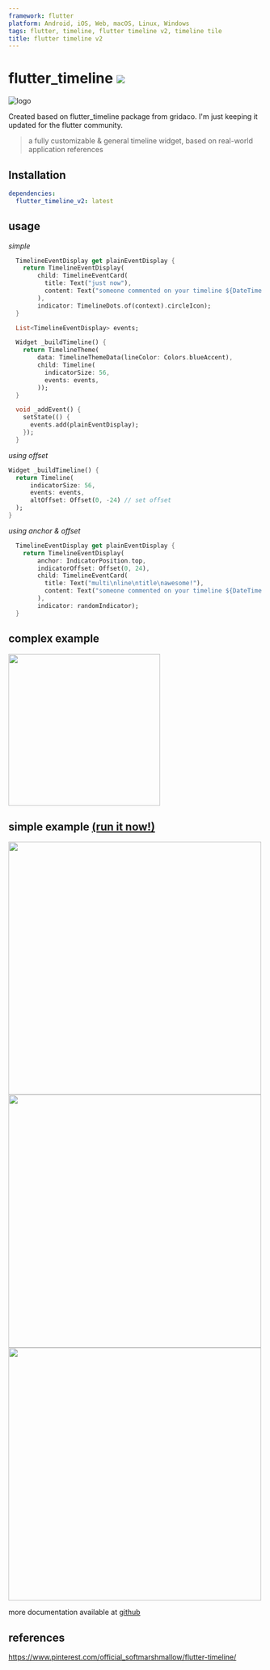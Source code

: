 ```yaml
---
framework: flutter
platform: Android, iOS, Web, macOS, Linux, Windows
tags: flutter, timeline, flutter timeline v2, timeline tile
title: flutter timeline v2
---
```


  <meta name="description" content="a fully customizable, ready to use flutter timeline widget">
  <meta name="title" content="flutter timeline widget">

# flutter_timeline [![](https://img.shields.io/badge/pub-latest-brightgreen)](https://pub.dev/packages/flutter_timeline)

![logo](doc/images/logo.png)

Created based on flutter_timeline package from gridaco. I'm just keeping it updated for the flutter community.

> a fully customizable & general timeline widget, based on real-world application references

## Installation

```yaml
dependencies:
  flutter_timeline_v2: latest
```

## usage

_simple_

```dart
  TimelineEventDisplay get plainEventDisplay {
    return TimelineEventDisplay(
        child: TimelineEventCard(
          title: Text("just now"),
          content: Text("someone commented on your timeline ${DateTime.now()}"),
        ),
        indicator: TimelineDots.of(context).circleIcon);
  }

  List<TimelineEventDisplay> events;

  Widget _buildTimeline() {
    return TimelineTheme(
        data: TimelineThemeData(lineColor: Colors.blueAccent),
        child: Timeline(
          indicatorSize: 56,
          events: events,
        ));
  }

  void _addEvent() {
    setState(() {
      events.add(plainEventDisplay);
    });
  }
```

_using offset_

```dart
Widget _buildTimeline() {
  return Timeline(
      indicatorSize: 56,
      events: events,
      altOffset: Offset(0, -24) // set offset
  );
}
```

_using anchor & offset_

```dart
  TimelineEventDisplay get plainEventDisplay {
    return TimelineEventDisplay(
        anchor: IndicatorPosition.top,
        indicatorOffset: Offset(0, 24),
        child: TimelineEventCard(
          title: Text("multi\nline\ntitle\nawesome!"),
          content: Text("someone commented on your timeline ${DateTime.now()}"),
        ),
        indicator: randomIndicator);
  }
```

## complex example

<img src="doc/images/desk-ss-01.png" width="300"/>

## simple example [(run it now!)](https://github.com/naseebnaushad/flutter_timeline_v2/)

<img src="doc/images/mac-ss.png" width="500"/>
<img src="doc/images/mac-ss-2.png" width="500"/>
<img src="doc/images/mac-ss-3.png" width="500"/>

more documentation available at [github](https://github.com/naseebnaushad/flutter_timeline_v2/)


## references

https://www.pinterest.com/official_softmarshmallow/flutter-timeline/
